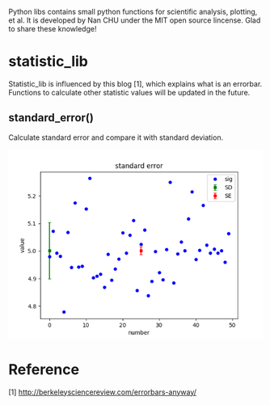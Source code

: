 Python libs contains small python functions for scientific analysis, plotting, et al. It is developed by Nan CHU under the MIT open source lincense. Glad to share these knowledge!

# statistic_lib
Statistic_lib is influenced by this blog [1], which explains what is an errorbar. Functions to calculate other statistic values will be updated in the future.

## standard_error()
Calculate standard error and compare it with standard deviation.

![set_subplot_pos example](/data/SE.png)

# Reference
[1] http://berkeleysciencereview.com/errorbars-anyway/
